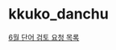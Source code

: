 # kkuko_danchu

[6월 단어 검토 요청 목록](https://docs.google.com/spreadsheets/d/1tE6ueo4H6RJGtatHKCzZDtoVSuVYLBPoF8alT3VOYrA/edit?usp=drivesdk)
